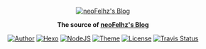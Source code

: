 <p align="center">
  <a href="https://docsify.js.org">
    <img alt="neoFelhz's Blog" src="https://i.v2ex.co/U326QjN0.png">
  </a>
</p>
<p align="center">
  <strong>The source of <a href="https://blog.nfz.moe">neoFelhz's Blog</a></strong>
</p>

<p align="center">
  <a href="https://nfz.moe"><img alt="Author" src="https://img.shields.io/badge/author-neoFelhz-546e7a.svg?style=flat-square"></a>
  <a href="https://hexo.io"><img alt="Hexo" src="https://img.shields.io/badge/hexo-3.3.8-0e83cd.svg?style=flat-square"></a>
  <a href="https://nodejs.org"><img alt="NodeJS" src="https://img.shields.io/badge/node.js-7.1.2-43853d.svg?style=flat-square"></a>
  <a href="https://github.com/viosey/hexo-theme-material"><img alt="Theme" src="https://img.shields.io/badge/theme-material-red.svg?style=flat-square"></a>
  <a href="https://blog.nfz.moe/creativecommons.html"><img alt="License" src="https://img.shields.io/badge/creative%20commons-BY%20NC%20SA%203.0%20Unported-abb3ac.svg?style=flat-square"></a>
  <a href="https://travis-ci.org/neoFelhz/MyBlog"><img alt="Travis Status" src="https://img.shields.io/travis/neoFelhz/MyBlog/raw.svg?style=flat-square"></a>
</p>